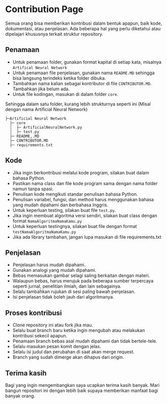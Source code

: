 # Contribution Page
Semua orang bisa memberikan kontribusi dalam bentuk apapun, baik kode, dokumentasi, atau penjelasan. Ada beberapa hal yang perlu diketahui atau dipelajari khususnya terkait struktur repository.

## Penamaan
- Untuk penamaan folder, gunakan format kapital di setiap kata, misalnya `Artifical Neural Network`
- Untuk penamaan file penjelasan, gunakan nama `README.MD` sehingga bisa langsung terindeks ketika folder dibuka.
- Tambahkan nama kalian sebagai kontributor di file `CONTRIBUTOR.MD`. Tambahkan jika belum ada.
- Untuk file kodingan, masukan di dalam folder `core`.

Sehingga dalam satu folder, kurang lebih strukturnya seperti ini (Misal dengan nama Artificial Neural Network)

```
├─Artificial Neural Network
  ├─ core
  │  ├─ ArtificialNeuralNetwork.py
  │  ├─ test.py
  ├─ README,.MD
  ├─ CONTRIBUTOR.MD
  ├─ requirements.txt

```

## Kode
- Jika ingin berkontribusi melalui kode program, silakan buat dalam bahasa Python.
- Pastikan nama class dan file kode program sama dengan nama folder namun tanpa spasi.
- Penulisan kode mengikuti standar penulisan bahasa Python.
- Penulisan variabel, fungsi, dan method harus menggunakan bahasa yang mudah dipahami dan berbahasa Inggris.
- Untuk keperluan testing, silakan buat file `test.py`.
- Jika ingin membuat algoritma versi sendiri, silakan buat class dengan format `NamaAlgoritmaNamaKamu.py`
- Untuk keperluan testingnya, silakan buat file dengan format `testNamaAlgoritmaNamaKamu.py`
- Jika ada library tambahan, jangan lupa masukan di file requirements.txt

## Penjelasan
- Penjelasan harus mudah dipahami.
- Gunakan analogi yang mudah dipahami.
- Bebas memasukan gambar selagi saling berkaitan dengan materi.
- Walaupun bebas, harus merujuk pada beberapa sumber terpercaya seperti jurnal, penelitian ilmiah, dan lain sebagainya.
- Selalu tambahkan rujukan di sesi paling bawah penjelasan.
- Isi penjelasan tidak boleh jauh dari algoritmanya.

## Proses kontribusi
- Clone repository ini atau fork jika mau.
- Selalu buat branch baru ketika ingin mengubah atau melakukan kontribusi sekecil apapun.
- Penamaan branch bebas asal mudah dipahami dan tidak bertele-tele.
- Selalu masukan pesan komit dengan jelas.
- Selalu isi judul dan perubahan di saat akan merge request.
- Branch yang sudah dimerge akan dihapus dari origin.

## Terima kasih
Bagi yang ingin mengembangkan saya ucapkan terima kasih banyak. Mari bangun repositori ini dengan lebih baik supaya memberikan manfaat bagi banyak orang.